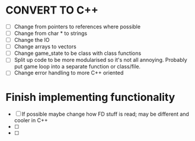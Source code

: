 # CONVERT TO C++

- [ ] Change from pointers to references where possible
- [ ] Change from char * to strings
- [ ] Change the IO
- [ ] Change arrays to vectors
- [ ] Change game_state to be class with class functions
- [ ] Split up code to be more modularised so it's not all annoying. Probably put game loop into a separate function or class/file.
- [ ] Change error handling to more C++ oriented

# Finish implementing functionality
- [ ] If possible maybe change how FD stuff is read; may be different and cooler in C++
- [ ] 
- [ ] 